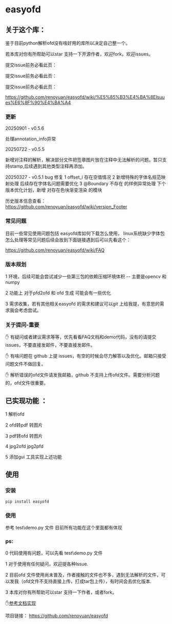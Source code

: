 # easyofd

## 关于这个库：

鉴于目前python解析ofd没有啥好用的库所以决定自己整一个。

若本库对你有所帮助可以star 支持一下开源作者，欢迎fork，欢迎issues。

提交issue前务必看此页：

提交issue前务必看此页：

提交issue前务必看此页：

https://github.com/renoyuan/easyofd/wiki/%E5%85%B3%E4%BA%8EIsuues%E6%8F%90%E4%BA%A4

### 更新

20250901 - v0.5.6

处理annotation_info异常

20250722 - v0.5.5

新增对注释的解析，解决部分文件把签章图片放在注释中无法解析的问题。暂只支持stamp,后续遇到其他类型注释再添加。

20250327 - v0.5.1
bug 修复 1 offset_i 存在空值情况  2 新增特殊的字体名规范映射处理 后续存在字体名问题需要优化 3 @Boundary 不存在 的样例异常处理
下个版本优化计划，新增 对存在色块渐变渲染 的模块

历史版本信息查看：https://github.com/renoyuan/easyofd/wiki/version_Footer

### 常见问题

目前一些常见使用问题包括 easyofd库如何下载怎么使用， linux系统缺少字体包怎么处理等常见问题后续会放到下面链接遇到后可以先看这个：

https://github.com/renoyuan/easyofd/wiki/FAQ

### 版本规划

1 环境，后续可能会尝试减少一些第三包的依赖压缩环境体积 -- 主要是opencv 和numpy

2 功能上 对于pfd2ofd 和 ofd 生成 可能会有一些优化

3 需求收集，若有其他相关easyofd 的需求和建议可以git 上给我提，有意思的需求我会考虑尝试。

### 关于提问-重要

:hand: 有疑问或者建议需求等等，优先看看FAQ文档和demo代码，没有的请提交issues，不要直接发邮件，不要直接发邮件。

:hand: 有啥问题在 github 上提 issues，有空的时候会尽力解答以及优化。邮箱只接受问题文件不做回复。

:hand: 解析错误的ofd文件请发我邮箱，github 不支持上传ofd文件。需要分析问题的，ofd文件很重要。

## 已实现功能 ：

1 解析ofd

2 ofd转pdf  转图片

3 pdf转ofd   转图片

4 jpg2ofd jpg2pfd

5 添加gui 工具实现上述功能

## 使用

### 安装

```shell
pip install easyofd
```

### 使用

参考 test\demo.py 文件 目前所有功能在这个里面都有体现

### ps:

0 代码使用有问题，可以先看 test\demo.py 文件

1 对于使用有任何疑问，欢迎提各种Issue.

2 目前ofd 文件使用尚未普及，作者接触的文件也不多，遇到无法解析的文件，可以发我（ofd文件不支持直接上传，打成tar包上传），有时间会去优化版本.

3 本库对你有所帮助可以star 支持一下作者，或者fork。

:hand:[参考文档实现](https://openstd.samr.gov.cn/bzgk/gb/newGbInfo?hcno=3AF6682D939116B6F5EED53D01A9DB5D )

项目链接： https://github.com/renoyuan/easyofd
